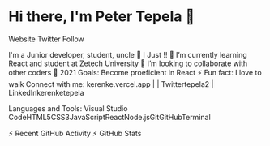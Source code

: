 # Hi there, I'm Peter Tepela 👋

Website Twitter Follow

I'm a Junior developer, student, uncle
🔭 I Just !!
🌱 I’m currently learning React and student at Zetech University
👯 I’m looking to collaborate with other coders
🥅 2021 Goals: Become proeficient in React
⚡ Fun fact: I love to walk
Connect with me:
kerenke.vercel.app | | Twittertepela2 | LinkedInkerenketepela

Languages and Tools:
Visual Studio CodeHTML5CSS3JavaScriptReactNode.jsGitGitHubTerminal

⚡ Recent GitHub Activity
⚡ GitHub Stats
